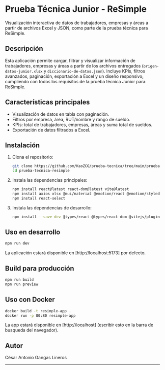 # Prueba Técnica Junior - ReSimple

Visualización interactiva de datos de trabajadores, empresas y áreas a partir de archivos Excel y JSON, como parte de la prueba técnica para ReSimple.

## Descripción

Esta aplicación permite cargar, filtrar y visualizar información de trabajadores, empresas y áreas a partir de los archivos entregados (`origen-datos-junior.xlsx` y `diccionario-de-datos.json`). Incluye KPIs, filtros avanzados, paginación, exportación a Excel y un diseño responsivo, cumpliendo con todos los requisitos de la prueba técnica Junior para ReSimple.

## Características principales

- Visualización de datos en tabla con paginación.
- Filtros por empresa, área, RUT/nombre y rango de sueldo.
- KPIs: total de trabajadores, empresas, áreas y suma total de sueldos.
- Exportación de datos filtrados a Excel.
  
## Instalación

1. Clona el repositorio:
   ```sh
   git clone https://github.com/KaoZCG/prueba-tecnica/tree/main/prueba-tecnica-resimple
   cd prueba-tecnica-resimple
   ```

2. Instala las dependencias principales:
   ```sh
   npm install react@latest react-dom@latest vite@latest
   npm install axios xlsx @mui/material @emotion/react @emotion/styled @mui/x-data-grid react-bootstrap bootstrap bootstrap-icons
   npm install react-select
   ```

3. Instala las dependencias de desarrollo:
   ```sh
   npm install --save-dev @types/react @types/react-dom @vitejs/plugin-react eslint eslint-plugin-react eslint-plugin-react-hooks eslint-plugin-react-refresh
   ```

## Uso en desarrollo

```sh
npm run dev
```

La aplicación estará disponible en [http://localhost:5173] por defecto.

## Build para producción

```sh
npm run build
npm run preview
```

## Uso con Docker

```sh
docker build -t resimple-app .
docker run -p 80:80 resimple-app
```

La app estará disponible en [http://localhost] (escribir esto en la barra de busqueda del navegador).


## Autor

César Antonio Gangas Lineros

---
